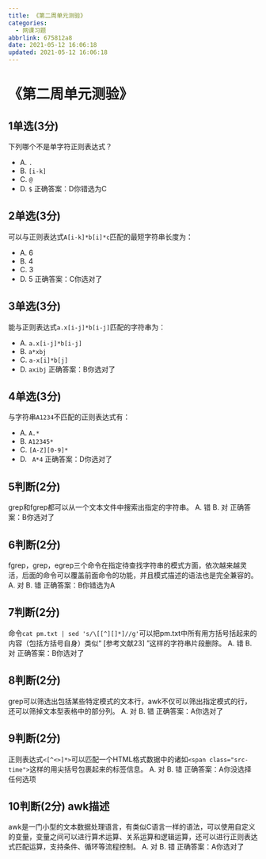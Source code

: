 ```yaml
---
title: 《第二周单元测验》
categories:
  - 网课习题
abbrlink: 675812a8
date: 2021-05-12 16:06:18
updated: 2021-05-12 16:06:18
---
```

# 《第二周单元测验》
## 1单选(3分)
下列哪个不是单字符正则表达式？
- A. `.` 
- B. `[i-k]`
- C. `@`
- D. `$`
正确答案：D你错选为C

## 2单选(3分)
可以与正则表达式`A[i-k]*b[i]*c`匹配的最短字符串长度为：
- A. 6
- B. 4
- C. 3
- D. 5
正确答案：C你选对了

## 3单选(3分)
能与正则表达式`a.x[i-j]*b[i-j]`匹配的字符串为：
- A. `a.x[i-j]*b[i-j]`
- B. `a*xbj`
- C. `a-x[i]*b[j]`
- D. `axibj`
正确答案：B你选对了

## 4单选(3分)
与字符串`A1234`不匹配的正则表达式有：
- A. `A.*`
- B. `A12345*`
- C. `[A-Z][0-9]*`
- D. ` A*4`
正确答案：D你选对了

## 5判断(2分)
grep和fgrep都可以从一个文本文件中搜索出指定的字符串。
A. 错
B. 对
正确答案：B你选对了

## 6判断(2分)
fgrep，grep，egrep三个命令在指定待查找字符串的模式方面，依次越来越灵活，后面的命令可以覆盖前面命令的功能，并且模式描述的语法也是完全兼容的。
A. 对
B. 错
正确答案：B你错选为A

## 7判断(2分)
命令`cat pm.txt | sed 's/\[[^][]*]//g'`可以把pm.txt中所有用方括号括起来的内容（包括方括号自身）类似“ [参考文献23] ”这样的字符串片段删除。
A. 错
B. 对
正确答案：B你选对了

## 8判断(2分)
grep可以筛选出包括某些特定模式的文本行，awk不仅可以筛出指定模式的行，还可以筛掉文本型表格中的部分列。
A. 对
B. 错
正确答案：A你选对了

## 9判断(2分)
正则表达式`<[^<>]*>`可以匹配一个HTML格式数据中的诸如`<span class="src-time">`这样的用尖括号包裹起来的标签信息。
A. 对
B. 错
正确答案：A你没选择任何选项

## 10判断(2分) awk描述
awk是一门小型的文本数据处理语言，有类似C语言一样的语法，可以使用自定义的变量，变量之间可以进行算术运算、关系运算和逻辑运算，还可以进行正则表达式匹配运算，支持条件、循环等流程控制。
A. 对
B. 错
正确答案：A你选对了
